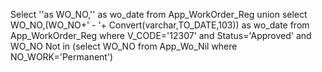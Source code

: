  Select ''as WO_NO,'' as wo_date from App_WorkOrder_Reg union
 select WO_NO,(WO_NO+' - '+ Convert(varchar,TO_DATE,103)) as wo_date from App_WorkOrder_Reg where V_CODE='12307'
 and Status='Approved' and WO_NO Not in (select  WO_NO  from App_Wo_Nil where  NO_WORK='Permanent')


